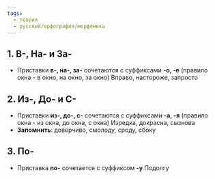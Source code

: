 ```yaml
---
tags:
  - теория
  - русский/орфография/морфемика
---
```

## 1. В-, На- и За-
- Приставки **в-, на-, за-** сочетаются с суффиксами **-о, -е** (правило окна - в окно, на окно, за окно)
Вправо, настороже, запросто

## 2. Из-, До- и С-
- Приставки **из-, до-, с-** сочетаются с суффиксами **-а, -я** (правило окна - из окна, до окна, с окна)
Изредка, докрасна, сызнова
- **Запомнить**: доверчиво, смолоду, сроду, сбоку

## 3. По-
- Приставка **по-** сочетается с суффиксом **-у**
Подолгу